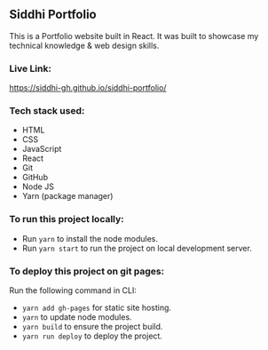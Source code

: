 ## Siddhi Portfolio
This is a Portfolio website built in React.
It was built to showcase my technical knowledge & web design skills.

### Live Link:
https://siddhi-gh.github.io/siddhi-portfolio/

### Tech stack used:
- HTML
- CSS
- JavaScript
- React
- Git
- GitHub
- Node JS
- Yarn (package manager)

### To run this project locally:
- Run `yarn` to install the node modules.
- Run `yarn start` to run the project on local development server.

### To deploy this project on git pages:
Run the following command in CLI:
- `yarn add gh-pages` for static site hosting.
- `yarn` to update node modules.
- `yarn build` to ensure the project build.
- `yarn run deploy` to deploy the project.
